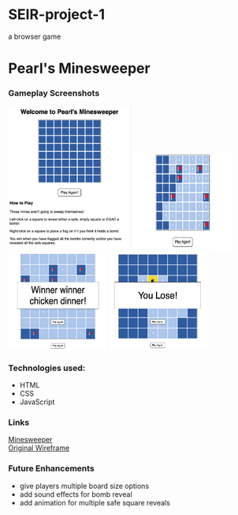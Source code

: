 # SEIR-project-1
a browser game

# Pearl's Minesweeper

### Gameplay Screenshots

<img src="./screenshots/main-screen.png" alt="basic minesweeper board" style="height: auto; width: 250px;" />
<img src="./screenshots/gameplay.png" alt="mid-game" style="height: 200px; width: 200px;" />
<img src="./screenshots/win.png" alt="win message" style="height: 200px; width: 200px;" />
<img src="./screenshots/lose.png" alt="lose message" style="height: 200px; width: 200px;" />

### Technologies used:
- HTML
- CSS
- JavaScript

### Links
[Minesweeper](https://pwong09.github.io/SEIR-project-1/)  
[Original Wireframe](https://www.figma.com/file/VjNbEEBTZESgVrJ7cGKZr1/Untitled?node-id=0%3A1)  

### Future Enhancements
- give players multiple board size options
- add sound effects for bomb reveal
- add animation for multiple safe square reveals
